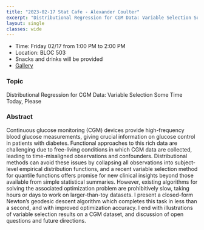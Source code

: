 ```yaml
---
title: "2023-02-17 Stat Cafe - Alexander Coulter"
excerpt: "Distributional Regression for CGM Data: Variable Selection Some Time Today, Please"
layout: single
classes: wide
---
```


- Time: Friday 02/17 from 1:00 PM to 2:00 PM
- Location: BLOC 503
- Snacks and drinks will be provided
- [Gallery](/StatCafe/2023-02-17-gallery/)

### Topic

Distributional Regression for CGM Data: Variable Selection Some Time Today, Please

### Abstract

Continuous glucose monitoring (CGM) devices provide high-frequency blood glucose measurements, giving crucial information on glucose control in patients with diabetes. Functional approaches to this rich data are challenging due to free-living conditions in which CGM data are collected, leading to time-misaligned observations and confounders. Distributional methods can avoid these issues by collapsing all observations into subject-level empirical distribution functions, and a recent variable selection method for quantile functions offers promise for new clinical insights beyond those available from simple statistical summaries. However, existing algorithms for solving the associated optimization problem are prohibitively slow, taking hours or days to work on larger-than-toy datasets. I present a closed-form Newton’s geodesic descent algorithm which completes this task in less than a second, and with improved optimization accuracy. I end with illustrations of variable selection results on a CGM dataset, and discussion of open questions and future directions.
